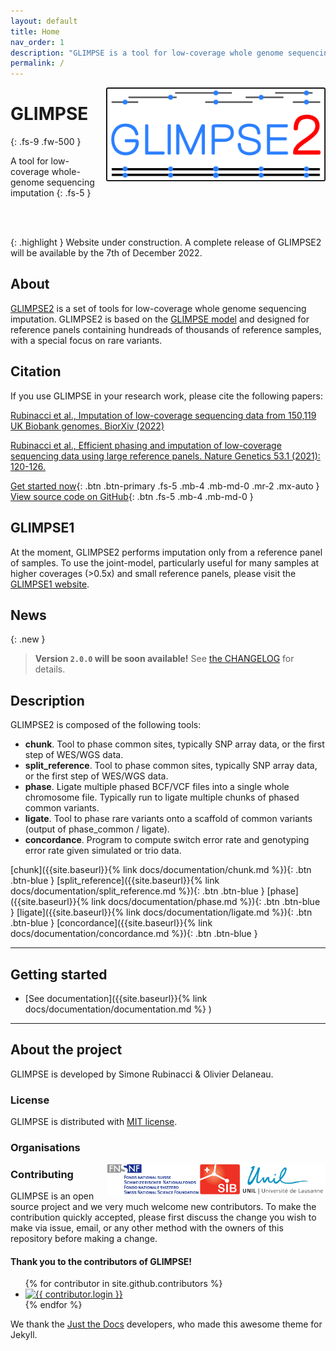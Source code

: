 ```yaml
---
layout: default
title: Home
nav_order: 1
description: "GLIMPSE is a tool for low-coverage whole genome sequencing imputation."
permalink: /
---
```

<img src="assets/images/branding/glimpse_logo_400x171.png" align="right" alt="GLIMPSE2_logo" style="height:150px">

# GLIMPSE
{: .fs-9 .fw-500 }

A tool for low-coverage whole-genome sequencing imputation
{: .fs-5 }

<br>
<br>

{: .highlight }
Website under construction. A complete release of GLIMPSE2 will be available by the 7th of December 2022.

## About

[GLIMPSE2](https://www.biorxiv.org/content/10.1101/2022.11.28.518213v1) is a set of tools for low-coverage whole genome sequencing imputation. GLIMPSE2 is based on the <a href="https://www.nature.com/articles/s41588-020-00756-0">GLIMPSE model</a> and designed for reference panels containing hundreads of thousands of reference samples, with a special focus on rare variants. 

## Citation

If you use GLIMPSE in your research work, please cite the following papers:

[Rubinacci et al., Imputation of low-coverage sequencing data from 150,119 UK Biobank genomes. BiorXiv (2022)](https://www.biorxiv.org/content/10.1101/2022.11.28.518213v1)

[Rubinacci et al., Efficient phasing and imputation of low-coverage sequencing data using large reference panels. Nature Genetics 53.1 (2021): 120-126.](https://www.nature.com/articles/s41588-020-00756-0)


[Get started now](#getting-started){: .btn .btn-primary .fs-5 .mb-4 .mb-md-0 .mr-2 .mx-auto }
[View source code on GitHub](https://github.com/odelaneau/GLIMPSE){: .btn .fs-5 .mb-4 .mb-md-0 }


## GLIMPSE1

At the moment, GLIMPSE2 performs imputation only from a reference panel of samples. 
To use the joint-model, particularly useful for many samples at higher coverages (>0.5x) and small reference panels, please visit the [GLIMPSE1 website](https://odelaneau.github.io/GLIMPSE/glimpse1/index.html).

## News

{: .new }
> **Version `2.0.0` will be soon available!**
> See [the CHANGELOG](https://github.com/odelaneau/GLIMPSE/blob/master/docs/CHANGELOG.md) for details.

## Description

GLIMPSE2 is composed of the following tools:

- **chunk**. Tool to phase common sites, typically SNP array data, or the first step of WES/WGS data.
- **split_reference**. Tool to phase common sites, typically SNP array data, or the first step of WES/WGS data.
- **phase**. Ligate multiple phased BCF/VCF files into a single whole chromosome file. Typically run to ligate multiple chunks of phased common variants.
- **ligate**. Tool to phase rare variants onto a scaffold of common variants (output of phase_common / ligate).
- **concordance**. Program to compute switch error rate and genotyping error rate given simulated or trio data.

[chunk]({{site.baseurl}}{% link docs/documentation/chunk.md %}){: .btn .btn-blue }
[split_reference]({{site.baseurl}}{% link docs/documentation/split_reference.md %}){: .btn .btn-blue }
[phase]({{site.baseurl}}{% link docs/documentation/phase.md %}){: .btn .btn-blue }
[ligate]({{site.baseurl}}{% link docs/documentation/ligate.md %}){: .btn .btn-blue }
[concordance]({{site.baseurl}}{% link docs/documentation/concordance.md %}){: .btn .btn-blue  }

---

## Getting started

- [See documentation]({{site.baseurl}}{% link docs/documentation/documentation.md  %} )

---

## About the project

GLIMPSE is developed by Simone Rubinacci & Olivier Delaneau.

### License

GLIMPSE is distributed with [MIT license](https://github.com/odelaneau/GLIMPSE/blob/master/LICENSE).

### Organisations

<div class="d-flex justify-content-around">
  <div class="p-5"><a href="https://www.unil.ch/index.html"><img src="assets/images/lausanne_logo.jpg" align="right" alt="unil" style="height:50px"></a></div>
  <div class="p-5"><a href="https://www.sib.swiss/"><img src="assets/images/sib_logo.jpg" align="right" alt="sib" style="height:50px"></a></div>
  <div class="p-5"><a href="https://www.snf.ch/en/Pages/default.aspx"><img src="assets/images/snf.gif" align="right" alt="snf" style="height:50px"></a></div>
</div>

### Contributing

GLIMPSE is an open source project and we very much welcome new contributors. To make the contribution quickly accepted, please first discuss the change you wish to make via issue,
email, or any other method with the owners of this repository before making a change.

#### Thank you to the contributors of GLIMPSE!

<ul class="list-style-none">
{% for contributor in site.github.contributors %}
  <li class="d-inline-block mr-1">
     <a href="{{ contributor.html_url }}"><img src="{{ contributor.avatar_url }}" width="32" height="32" alt="{{ contributor.login }}"/></a>
  </li>
{% endfor %}
</ul>

We thank the [Just the Docs](https://github.com/just-the-docs/just-the-docs) developers, who made this awesome theme for Jekyll.

